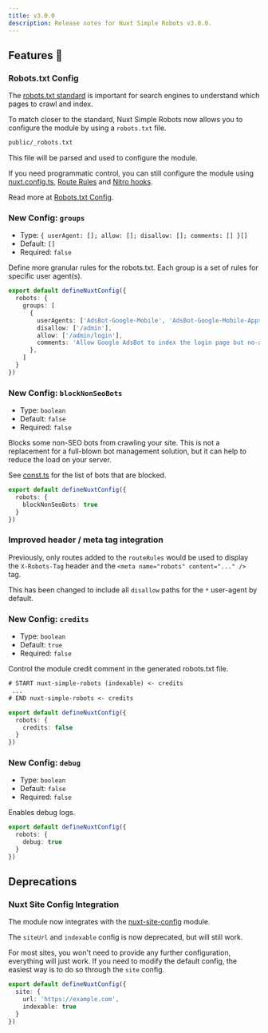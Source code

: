 ```yaml
---
title: v3.0.0
description: Release notes for Nuxt Simple Robots v3.0.0.
---
```


## Features :rocket:

### Robots.txt Config

The [robots.txt standard](https://developers.google.com/search/docs/crawling-indexing/robots/create-robots-txt) is important for search engines
to understand which pages to crawl and index.

To match closer to the standard, Nuxt Simple Robots now allows you to configure the module by using a `robots.txt` file.

```bash [Example File Structure]
public/_robots.txt
```

This file will be parsed and used to configure the module.

If you need programmatic control, you can still configure the module using [nuxt.config.ts](/robots/guides/nuxt-config),
[Route Rules](/robots/guides/route-rules) and [Nitro hooks](/robots/nitro-api/nitro-hooks).

Read more at [Robots.txt Config](/robots/guides/robots-txt).

### New Config: `groups`

- Type: `{ userAgent: []; allow: []; disallow: []; comments: [] }[]`
- Default: `[]`
- Required: `false`

Define more granular rules for the robots.txt. Each group is a set of rules for specific user agent(s).

```ts
export default defineNuxtConfig({
  robots: {
    groups: [
      {
        userAgents: ['AdsBot-Google-Mobile', 'AdsBot-Google-Mobile-Apps'],
        disallow: ['/admin'],
        allow: ['/admin/login'],
        comments: 'Allow Google AdsBot to index the login page but no-admin pages'
      },
    ]
  }
})
```

### New Config: `blockNonSeoBots`

- Type: `boolean`
- Default: `false`
- Required: `false`

Blocks some non-SEO bots from crawling your site. This is not a replacement for a full-blown bot management solution, but it can help to reduce the load on your server.

See [const.ts](https://github.com/harlan-zw/nuxt-simple-robots/blob/main/src/const.ts#L6) for the list of bots that are blocked.

```ts
export default defineNuxtConfig({
  robots: {
    blockNonSeoBots: true
  }
})
```

### Improved header / meta tag integration

Previously, only routes added to the `routeRules` would be used to display the `X-Robots-Tag` header and the `<meta name="robots" content="..." />` tag.

This has been changed to include all `disallow` paths for the `*` user-agent by default.

### New Config: `credits`

- Type: `boolean`
- Default: `true`
- Required: `false`

Control the module credit comment in the generated robots.txt file.

```txt
# START nuxt-simple-robots (indexable) <- credits
 ...
# END nuxt-simple-robots <- credits
```

```ts
export default defineNuxtConfig({
  robots: {
    credits: false
  }
})
```

### New Config: `debug`

- Type: `boolean`
- Default: `false`
- Required: `false`

Enables debug logs.

```ts
export default defineNuxtConfig({
  robots: {
    debug: true
  }
})
```

## Deprecations

### Nuxt Site Config Integration

The module now integrates with the [nuxt-site-config](https://github.com/harlan-zw/nuxt-site-config) module.

The `siteUrl` and `indexable` config is now deprecated, but will still work.

For most sites, you won't need to provide any further configuration, everything will just work.
If you need to modify
the default config, the easiest way is to do so through the `site` config.

```ts
export default defineNuxtConfig({
  site: {
    url: 'https://example.com',
    indexable: true
  }
})
```
